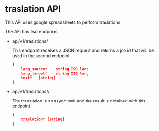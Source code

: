 # traslation API

This API uses google spreadsheets to perform traslations

The API has two endpoins

* api/v1/traslations/  
    
    This endpoint receives a JSON request and returns a job id that will be used in the second endpoint

    ```json
    {
        lang_source*	string ISO lang
        lang_target*	string ISO lang
        text*	[string]
    }
    ```


* api/v1/traslations/<uuid>/

    The translation is an async task and the result is obtained with this endpoint

    ```json
    {
        traslation*	[string]
    }
    ```

